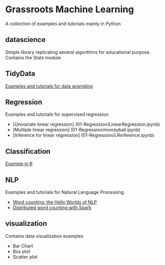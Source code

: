 # Grassroots Machine Learning
A collection of examples and tutorials mainly in Python
## datascience
Simple library replicating several algorithms for educational purpose.  
Contains the Stats module

## TidyData
[Examples and tutorials for data wrangling](http://mashimo.github.io/TidyData-Tutorial/)

## Regression
Examples and tutorials for supervised regression
* [Univariate linear regression] (01-Regression/LinearRegression.ipynb)
* [Multiple linear regression] (01-Regression/moneyball.ipynb)
* [Inference for linear regression] (01-Regression/LRinference.ipynb)

## Classification
[Example in R](http://mashimo.github.io/JHU-predict-class-wle/)

## NLP
Examples and tutorials for Natural Language Processing
* [Word counting: the Hello Worlds of NLP](03-NLP/helloworld-nlp.ipynb)
* [Distributed word counting with Spark](03-NLP/word_count_dataframe.ipynb)

## visualization
Contains data visualization examples
* Bar Chart
* Box plot 
* Scatter plot
